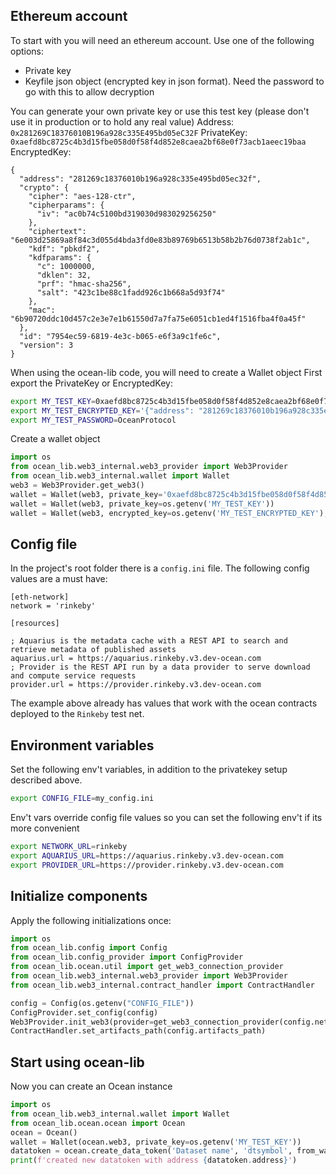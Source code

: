 
## Ethereum account
To start with you will need an ethereum account. Use one of the following options:
- Private key
- Keyfile json object (encrypted key in json format). Need the password to go with this to allow decryption

You can generate your own private key or use this test key (please don't use it in production or to hold any real value) 
Address: `0x281269C18376010B196a928c335E495bd05eC32F`
PrivateKey: `0xaefd8bc8725c4b3d15fbe058d0f58f4d852e8caea2bf68e0f73acb1aeec19baa`
EncryptedKey:
```
{
  "address": "281269c18376010b196a928c335e495bd05ec32f",
  "crypto": {
    "cipher": "aes-128-ctr",
    "cipherparams": {
      "iv": "ac0b74c5100bd319030d983029256250"
    },
    "ciphertext": "6e003d25869a8f84c3d055d4bda3fd0e83b89769b6513b58b2b76d0738f2ab1c",
    "kdf": "pbkdf2",
    "kdfparams": {
      "c": 1000000,
      "dklen": 32,
      "prf": "hmac-sha256",
      "salt": "423c1be88c1fadd926c1b668a5d93f74"
    },
    "mac": "6b90720ddc10d457c2e3e7e1b61550d7a7fa75e6051cb1ed4f1516fba4f0a45f"
  },
  "id": "7954ec59-6819-4e3c-b065-e6f3a9c1fe6c",
  "version": 3
}
```

When using the ocean-lib code, you will need to create a Wallet object
First export the PrivateKey or EncryptedKey:
```bash
export MY_TEST_KEY=0xaefd8bc8725c4b3d15fbe058d0f58f4d852e8caea2bf68e0f73acb1aeec19baa
export MY_TEST_ENCRYPTED_KEY='{"address": "281269c18376010b196a928c335e495bd05ec32f", "crypto": {"cipher": "aes-128-ctr", "cipherparams": {"iv": "ac0b74c5100bd319030d983029256250"}, "ciphertext": "6e003d25869a8f84c3d055d4bda3fd0e83b89769b6513b58b2b76d0738f2ab1c", "kdf": "pbkdf2", "kdfparams": {"c": 1000000, "dklen": 32, "prf": "hmac-sha256", "salt": "423c1be88c1fadd926c1b668a5d93f74"}, "mac": "6b90720ddc10d457c2e3e7e1b61550d7a7fa75e6051cb1ed4f1516fba4f0a45f"}, "id": "7954ec59-6819-4e3c-b065-e6f3a9c1fe6c", "version": 3}'
export MY_TEST_PASSWORD=OceanProtocol

```

Create a wallet object
```python
import os
from ocean_lib.web3_internal.web3_provider import Web3Provider
from ocean_lib.web3_internal.wallet import Wallet
web3 = Web3Provider.get_web3()
wallet = Wallet(web3, private_key='0xaefd8bc8725c4b3d15fbe058d0f58f4d852e8caea2bf68e0f73acb1aeec19baa')
wallet = Wallet(web3, private_key=os.getenv('MY_TEST_KEY'))
wallet = Wallet(web3, encrypted_key=os.getenv('MY_TEST_ENCRYPTED_KEY'), password=os.getenv('MY_TEST_PASSWORD'))

```

## Config file
In the project's root folder there is a `config.ini` file. The following config values are a must have:
```
[eth-network]
network = 'rinkeby'

[resources]

; Aquarius is the metadata cache with a REST API to search and retrieve metadata of published assets
aquarius.url = https://aquarius.rinkeby.v3.dev-ocean.com
; Provider is the REST API run by a data provider to serve download and compute service requests
provider.url = https://provider.rinkeby.v3.dev-ocean.com

```

The example above already has values that work with the ocean contracts deployed to the `Rinkeby` test net.

## Environment variables

Set the following env't variables, in addition to the privatekey setup described above.
```bash
export CONFIG_FILE=my_config.ini
```
Env't vars override config file values so you can set the following env't if its more convenient
```bash
export NETWORK_URL=rinkeby
export AQUARIUS_URL=https://aquarius.rinkeby.v3.dev-ocean.com
export PROVIDER_URL=https://provider.rinkeby.v3.dev-ocean.com

```

## Initialize components
Apply the following initializations once:
```python
import os
from ocean_lib.config import Config
from ocean_lib.config_provider import ConfigProvider
from ocean_lib.ocean.util import get_web3_connection_provider
from ocean_lib.web3_internal.web3_provider import Web3Provider
from ocean_lib.web3_internal.contract_handler import ContractHandler

config = Config(os.getenv("CONFIG_FILE"))
ConfigProvider.set_config(config)
Web3Provider.init_web3(provider=get_web3_connection_provider(config.network_url))
ContractHandler.set_artifacts_path(config.artifacts_path)

```

## Start using ocean-lib
Now you can create an Ocean instance
```python
import os
from ocean_lib.web3_internal.wallet import Wallet
from ocean_lib.ocean.ocean import Ocean
ocean = Ocean()
wallet = Wallet(ocean.web3, private_key=os.getenv('MY_TEST_KEY'))
datatoken = ocean.create_data_token('Dataset name', 'dtsymbol', from_wallet=wallet)
print(f'created new datatoken with address {datatoken.address}')

``` 
